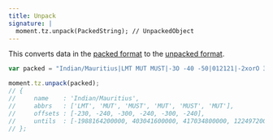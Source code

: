 ```yaml
---
title: Unpack
signature: |
  moment.tz.unpack(PackedString); // UnpackedObject
---
```


This converts data in the [packed format](#/data-formats/packed-format/)
to the [unpacked format](#/data-formats/unpacked-format/).

```js
var packed = "Indian/Mauritius|LMT MUT MUST|-3O -40 -50|012121|-2xorO 34unO 14L0 12kr0 11z0";

moment.tz.unpack(packed);
// {
//     name    : 'Indian/Mauritius',
//     abbrs   : ['LMT', 'MUT', 'MUST', 'MUT', 'MUST', 'MUT'],
//     offsets : [-230, -240, -300, -240, -300, -240],
//     untils  : [-1988164200000, 403041600000, 417034800000, 1224972000000, 1238274000000, null]
// };
```
